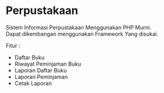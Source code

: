 # Perpustakaan
Sistem Informasi Perpustakaan Menggunakan PHP Murni. <br>
Dapat dikembangan menggunakan Framework Yang disukai.

Fitur :
- Daftar Buku
- Riwayat Peminjaman Buku
- Laporan Daftar Buku
- Laporan Peminjaman
- Cetak Laporan 
